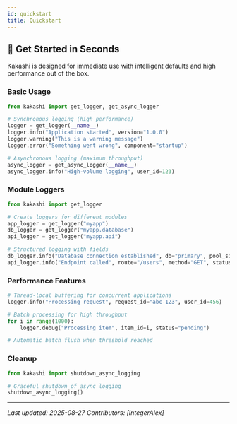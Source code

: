 ```yaml
---
id: quickstart
title: Quickstart
---
```


## 🚀 Get Started in Seconds

Kakashi is designed for immediate use with intelligent defaults and high performance out of the box.

### Basic Usage

```python
from kakashi import get_logger, get_async_logger

# Synchronous logging (high performance)
logger = get_logger(__name__)
logger.info("Application started", version="1.0.0")
logger.warning("This is a warning message")
logger.error("Something went wrong", component="startup")

# Asynchronous logging (maximum throughput)
async_logger = get_async_logger(__name__)
async_logger.info("High-volume logging", user_id=123)
```

### Module Loggers

```python
from kakashi import get_logger

# Create loggers for different modules
app_logger = get_logger("myapp")
db_logger = get_logger("myapp.database")
api_logger = get_logger("myapp.api")

# Structured logging with fields
db_logger.info("Database connection established", db="primary", pool_size=10)
api_logger.info("Endpoint called", route="/users", method="GET", status=200)
```

### Performance Features

```python
# Thread-local buffering for concurrent applications
logger.info("Processing request", request_id="abc-123", user_id=456)

# Batch processing for high throughput
for i in range(1000):
    logger.debug("Processing item", item_id=i, status="pending")

# Automatic batch flush when threshold reached
```

### Cleanup

```python
from kakashi import shutdown_async_logging

# Graceful shutdown of async logging
shutdown_async_logging()
```

---

*Last updated: 2025-08-27*
*Contributors: [IntegerAlex]*
